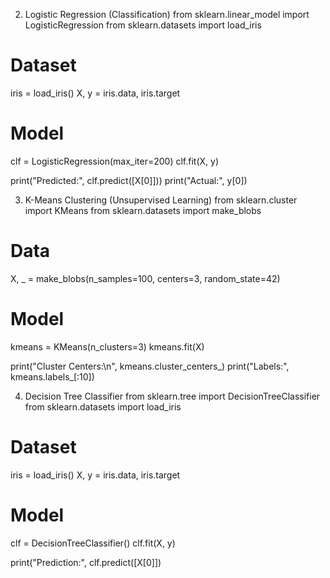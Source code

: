 2. Logistic Regression (Classification)
from sklearn.linear_model import LogisticRegression
from sklearn.datasets import load_iris

# Dataset
iris = load_iris()
X, y = iris.data, iris.target

# Model
clf = LogisticRegression(max_iter=200)
clf.fit(X, y)

print("Predicted:", clf.predict([X[0]]))
print("Actual:", y[0])

3. K-Means Clustering (Unsupervised Learning)
from sklearn.cluster import KMeans
from sklearn.datasets import make_blobs

# Data
X, _ = make_blobs(n_samples=100, centers=3, random_state=42)

# Model
kmeans = KMeans(n_clusters=3)
kmeans.fit(X)

print("Cluster Centers:\n", kmeans.cluster_centers_)
print("Labels:", kmeans.labels_[:10])

4. Decision Tree Classifier
from sklearn.tree import DecisionTreeClassifier
from sklearn.datasets import load_iris

# Dataset
iris = load_iris()
X, y = iris.data, iris.target

# Model
clf = DecisionTreeClassifier()
clf.fit(X, y)

print("Prediction:", clf.predict([X[0]])
